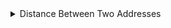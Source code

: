 <style>

</style>

<details>
<summary> Distance Between Two Addresses </summary>

### First Locate the two Geolocations that will be used to calculate distance

![Location 1](photos/LocationA.png)

![Location 2](photos/LocationB.png)

### Then create a calculation and add a formula, Select the Get Distance option.

![Formula Step](photos/formulaStep.png)

![Select Distance From Formula](photos/SelectDistance.png)


### Add an argument for Geolocation A and B then add specified Location Form fields and field properties

#### This formula can be used for any math operation

![Calculation Step](photos/CalculationStep.PNG)

### Add calculation value to a field to display mileage.

![Setting Calculation](photos/settingCalc.png)

</details>